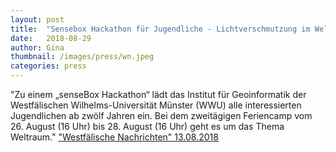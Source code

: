 ```yaml
---
layout: post
title:  "Sensebox Hackathon für Jugendliche - Lichtverschmutzung im Weltraum auf der Spur"
date:   2018-08-29 
author: Gina
thumbnail: /images/press/wn.jpeg
categories: press
---
```

"Zu einem „senseBox Hackathon“ lädt das Institut für Geoinformatik der Westfälischen Wilhelms-Universität Münster (WWU) alle interessierten Jugendlichen ab zwölf Jahren ein. Bei dem zweitägigen Feriencamp vom 26. August (16 Uhr) bis 28. August (16 Uhr) geht es um das Thema Weltraum."
<a href="http://m.wn.de/Muenster/3429882-Sensebox-Hackathon-fuer-Jugendliche-Lichtverschmutzung-im-Weltraum-auf-der-Spur" target="_blank">"Westfälische Nachrichten" 13.08.2018</a>
